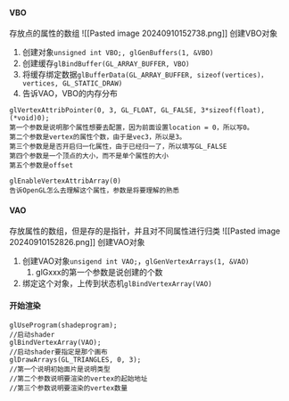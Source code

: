 #### VBO
存放点的属性的数组
![[Pasted image 20240910152738.png]]
创建VBO对象
1. 创建对象`unsigned int VBO;, glGenBuffers(1, &VBO)`
1. 创建缓存`glBindBuffer(GL_ARRAY_BUFFER, VBO)`
2. 将缓存绑定数据`glBufferData(GL_ARRAY_BUFFER, sizeof(vertices)， vertices, GL_STATIC_DRAW)`
3. 告诉VAO，VBO的内存分布
```
glVertexAttribPointer(0, 3, GL_FLOAT, GL_FALSE, 3*sizeof(float), (*void)0);
第一个参数是说明那个属性想要去配置，因为前面设置location = 0，所以写0。
第二个参数是vertex的属性个数，由于是vec3，所以是3。
第三个参数是是否开启归一化属性，由于已经归一了，所以填写GL_FALSE
第四个参数是一个顶点的大小，而不是单个属性的大小
第五个参数是offset

glEnableVertexAttribArray(0)
告诉OpenGL怎么去理解这个属性，参数是将要理解的熟悉
```

#### VAO
存放属性的数组，但是存的是指针，并且对不同属性进行归类
![[Pasted image 20240910152826.png]]
创建VAO对象
1. 创建VAO对象`unsigend int VAO;`，`glGenVertexArrays(1, &VAO)`
	1. glGxxx的第一个参数是说创建的个数
2. 绑定这个对象，上传到状态机`glBindVertexArray(VAO)`

#### 开始渲染
```
glUseProgram(shadeprogram);
//启动shader
glBindVertexArray(VAO);
//启动shader要指定是那个画布
glDrawArrays(GL_TRIANGLES, 0, 3);
//第一个说明初始面片是说明类型
//第二个参数说明要渲染的vertex的起始地址
//第三个参数说明要渲染的vertex数量
```
